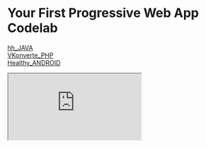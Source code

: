 # Your First Progressive Web App Codelab

<p>
        <a href="https://mobiskif.github.io/hh_JAVA/" target="t1">hh_JAVA</a><br>
        <a href="https://mobiskif.github.io/VKonverte_PHP/" target="t1">VKonverte_PHP</a><br>
        <a href="https://mobiskif.github.io/Healthy_ANDROID/" target="t1">Healthy_ANDROID</a>
</p>
<iframe src=https://mobiskif.github.io/hh_JAVA/>
